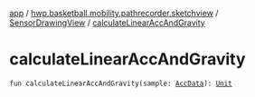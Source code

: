 [app](../../index.md) / [hwp.basketball.mobility.pathrecorder.sketchview](../index.md) / [SensorDrawingView](index.md) / [calculateLinearAccAndGravity](.)

# calculateLinearAccAndGravity

`fun calculateLinearAccAndGravity(sample: `[`AccData`](../../hwp.basketball.mobility.device.sensor/-b-m-sensor-manager/-acc-data/index.md)`): `[`Unit`](https://kotlinlang.org/api/latest/jvm/stdlib/kotlin/-unit/index.html)